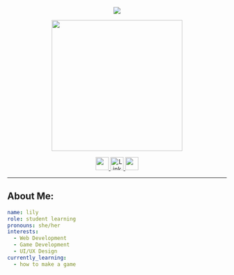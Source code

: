 <!-- Animated Header (via Capsule Render) -->
<p align="center">
  <img src="https://capsule-render.vercel.app/api?text=(＾▽＾)/%20Hi%20Everyone!&animation=fadeIn&type=waving&color=gradient&height=100"/>
</p>

<!-- GIF Section -->
<p align="center">
  <img src="https://media1.giphy.com/media/v1.Y2lkPTc5MGI3NjExazg3cXpsdjd6cTc5b2w4ajJxNGxoaXRybDJoNXo4aWVwNzVwd3h4dSZlcD12MV9pbnRlcm5hbF9naWZfYnlfaWQmY3Q9Zw/eNXYiiNEtME70Ommgh/giphy.gif" width="300"/>
</p>

<!-- Social Icons -->
<p align="center">
  <a href="https://website-5mfrwfxoy-liyyngs-projects.vercel.app">
    <img height="30" src="https://cdn.simpleicons.org/vercel/ffffff" />
  </a>
<a href="https://www.linkedin.com/in/llyy/" target="_blank">
  <img height="30" src="https://img.icons8.com/ios-filled/50/ffffff/linkedin.png" alt="LinkedIn" />
</a>
  <a href="https://www.instagram.com/sheep.posts/">
    <img height="30" src="https://cdn.simpleicons.org/instagram/ffffff" />
  </a>
</p>
</p>

---

## About Me:
```yaml
name: lily
role: student learning  
pronouns: she/her
interests: 
  - Web Development
  - Game Development
  - UI/UX Design
currently_learning: 
  - how to make a game
